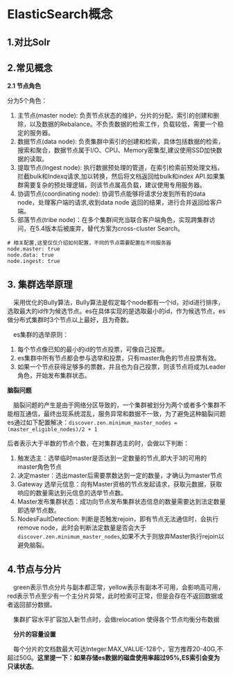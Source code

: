 # ElasticSearch概念

## 1.对比Solr

## 2.常见概念

**2.1 节点角色**

分为5个角色：

1. 主节点(master node): 负责节点状态的维护，分片的分配，索引的创建和删除，以及数据的Rebalance。不负责数据的检索工作，负载较低，需要一个稳定的服务器。
2. 数据节点(data node): 负责集群中索引的创建和检索，具体包括数据的检索，搜索和聚合，数据节点属于I/O、CPU、Memory密集型,建议使用SSD加快数据的读取。
3. 提取节点(Ingest node): 执行数据预处理的管道，在索引检索前预处理文档，拦截bulk和Indexq请求,加以转换，然后将文档返回给bulk和index API.如果集群需要复杂的预处理逻辑，则该节点属高负载，建议使用专用服务器。
4. 协调节点(coordinating node): 协调节点能够将请求分发到所有的data node，处理客户端的请求,收到data node 返回的结果，进行合并返回给客户端。
5. 部落节点(tribe node)：在多个集群间充当联合客户端角色，实现跨集群访问，在5.4版本后被废弃，替代方案为cross-cluster Search。

```
# 相关配置,这里仅仅介绍如何配置，不同的节点需要配置在不同服务器
node.master: true
node.data: true
node.ingest: true
```

## 3. 集群选举原理

　采用优化的Bully算法，Bully算法是假定每个node都有一个id，对id进行排序，选取最大的id作为候选节点。es在具体实现的是选取最小的id，作为候选节点，es做分布式集群时3个节点以上最好，且为奇数。

　es集群的选举原则：

1. 每个节点像已知的最小的id的节点投票，可像自己投票。
2. es集群中所有节点都会参与选举和投票，只有master角色的节点投票有效。
3. 如果一个节点获得足够多的票数，并且也为自己投票，则该节点将成为Leader角色，开始发布集群状态。

**脑裂问题**

　脑裂问题的产生是由于网络分区导致的，一个集群被划分为两个或者多个集群不能相互通信，最终出现系统混乱，服务异常和数据不一致，为了避免这种脑裂问题es通过如下配置解决：`discover.zen.minimum_master_nodes = (master_eligible_nodes)/2 + 1`

后者表示大于半数的节点个数，在对集群选主的时，会做以下判断：

1. 触发选主：选举临时master是否达到一定数量的节点,即大于3的可用的master角色节点
2. 决定master：选出master后需要票数达到一定的数量，才确认为master节点
3. Gateway 选举元信息：向有Master资格的节点发起请求，获取元数据，获取响应的数量需达到元信息的选举节点数。
4. Master发布集群状态：成功向节点发布集群状态信息的数量需要达到法定数量即选举节点数。
5. NodesFaultDetection: 判断是否触发rejoin，即有节点无法通信时，会执行remove node，此时会判断法定数量是否会大于`discover.zen.minimum_master_nodes`,如果不大于则放弃Master执行rejoin以避免脑裂。

## 4.节点与分片

　green表示节点分片与副本都正常，yellow表示有副本不可用，会影响高可用，red表示节点至少有一个主分片异常，此时检索可正常，但是会存在不返回数据或者返回部分数据。

　集群扩容水平扩容加入新节点时，会做relocation 使得各个节点均衡分布数据

　**分片的容量设置**

　每个分片的文档数最大可达Integer.MAX\_VALUE-128个，官方推荐20-40G,不超过50G。**这里提一下：如果存储es数据的磁盘使用率超过95%,ES索引会变为只读状态**。
